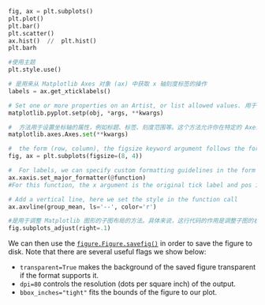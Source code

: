 











```python
fig, ax = plt.subplots()
plt.plot()
plt.bar()
plt.scatter()
ax.hist()  //  plt.hist()
plt.barh

#使用主题
plt.style.use()

# 是用来从 Matplotlib Axes 对象 (ax) 中获取 x 轴刻度标签的操作
labels = ax.get_xticklabels()

# Set one or more properties on an Artist, or list allowed values. 用于一次性批量设置多个属性
matplotlib.pyplot.setp(obj, *args, **kwargs)

#  方法用于设置坐标轴的属性，例如标题、标签、刻度范围等。这个方法允许你在特定的 Axes 对象上设置多个属性
matplotlib.axes.Axes.set(**kwargs) 

#  the form (row, column), the figsize keyword argument follows the form (width, height)
fig, ax = plt.subplots(figsize=(8, 4))

#  For labels, we can specify custom formatting guidelines in the form of functions. 
ax.xaxis.set_major_formatter(@function)
#For this function, the x argument is the original tick label and pos is the tick position. We will only use x here but both arguments are needed.

# Add a vertical line, here we set the style in the function call
ax.axvline(group_mean, ls='--', color='r')

#是用于调整 Matplotlib 图形的子图布局的方法。具体来说，这行代码的作用是调整子图的右边界，以便在图形中留出一定的空白空间。
fig.subplots_adjust(right=.1)
```

We can then use the [`figure.Figure.savefig()`](https://matplotlib.org/stable/api/figure_api.html#matplotlib.figure.Figure.savefig) in order to save the figure to disk. Note that there are several useful flags we show below:

- `transparent=True` makes the background of the saved figure transparent if the format supports it.
- `dpi=80` controls the resolution (dots per square inch) of the output.
- `bbox_inches="tight"` fits the bounds of the figure to our plot.
